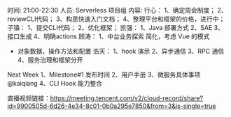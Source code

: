 时间: 21:00-22:30 人员: Serverless 项目组 内容:
行心：
1、确定周会制度；
2、reviewCLI代码；
3、构思快速入门文档；
4、整理平台和框架的价格，进行中；
子镇：
1、提交CLI代码；
2、优化框架；
凯强：
1、Java 部署方式
2、SAE
3、接口生成
4、明确actions
顾涛：
1、中台业务探索
简化，考虑 Vue 的模式
- 对象数据，操作方法和配置
浩天：
1、hook 演示
2、异步通信
3、RPC 通信
4、服务治理和框架分开


Next Week
1、Milestone#1 发布时间
2、用户手册
3、微服务具体事项 @kaiqiang
4、CLI Hook 能力整合

直播视频链接：https://meeting.tencent.com/v2/cloud-record/share?id=9900505d-6d26-4e34-8c01-0b0a295e7850&from=3&is-single=true

